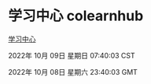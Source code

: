 # 学习中心 colearnhub
[学习中心](http://27.19.33.125:56308/colearnhub/)

2022年 10月 09日 星期日 07:40:03 CST

2022年 10月 08日 星期六 23:40:03 GMT
